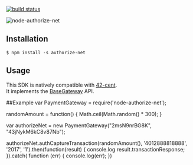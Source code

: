 [![build status](https://travis-ci.org/continuous-software/node-authorize-net.svg?branch=master)](https://travis-ci.org/continuous-software/node-authorize-net)

![node-authorize-net](http://www.merchantbottomline.com/images/authorizenet.png)

## Installation

    $ npm install -s authorize-net

## Usage

This SDK is natively compatible with [42-cent](https://github.com/continuous-software/42-cent).  
It implements the [BaseGateway](https://github.com/continuous-software/42-cent-base) API.


##Example
var PaymentGateway = require('node-authorize-net');

randomAmount = function() {
  Math.ceil(Math.random() * 300);
}

var authorizeNet = new PaymentGateway("2msN9nrBG8K", "43jNykM6kC8v87Nb");

authorizeNet.authCaptureTransaction(randomAmount(), '4012888818888', '2017', '1').then(function(result) {
  console.log result.transactionResponse;
}).catch( function (err) {
  console.log(err);
})


